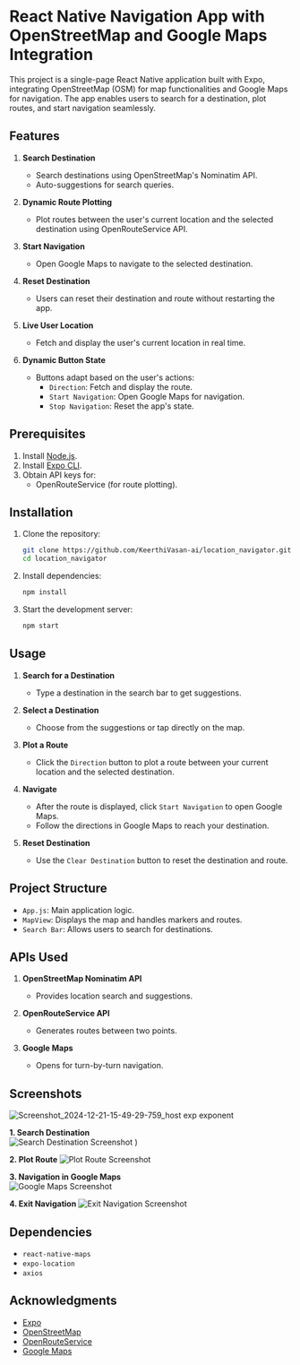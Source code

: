 # React Native Navigation App with OpenStreetMap and Google Maps Integration

This project is a single-page React Native application built with Expo, integrating OpenStreetMap (OSM) for map functionalities and Google Maps for navigation. The app enables users to search for a destination, plot routes, and start navigation seamlessly.

## Features

1. **Search Destination**  
   - Search destinations using OpenStreetMap's Nominatim API.  
   - Auto-suggestions for search queries.  

2. **Dynamic Route Plotting**  
   - Plot routes between the user's current location and the selected destination using OpenRouteService API.

3. **Start Navigation**  
   - Open Google Maps to navigate to the selected destination.

4. **Reset Destination**  
   - Users can reset their destination and route without restarting the app.

5. **Live User Location**  
   - Fetch and display the user's current location in real time.

6. **Dynamic Button State**  
   - Buttons adapt based on the user's actions:
     - `Direction`: Fetch and display the route.
     - `Start Navigation`: Open Google Maps for navigation.
     - `Stop Navigation`: Reset the app's state.

## Prerequisites

1. Install [Node.js](https://nodejs.org/).
2. Install [Expo CLI](https://docs.expo.dev/get-started/installation/).
3. Obtain API keys for:
   - OpenRouteService (for route plotting).

## Installation

1. Clone the repository:
   ```bash
   git clone https://github.com/KeerthiVasan-ai/location_navigator.git
   cd location_navigator
   ```

2. Install dependencies:
   ```bash
   npm install
   ```

3. Start the development server:
   ```bash
   npm start
   ```

## Usage

1. **Search for a Destination**  
   - Type a destination in the search bar to get suggestions.  

2. **Select a Destination**  
   - Choose from the suggestions or tap directly on the map.

3. **Plot a Route**  
   - Click the `Direction` button to plot a route between your current location and the selected destination.

4. **Navigate**  
   - After the route is displayed, click `Start Navigation` to open Google Maps.  
   - Follow the directions in Google Maps to reach your destination.  

5. **Reset Destination**  
   - Use the `Clear Destination` button to reset the destination and route.

## Project Structure

- `App.js`: Main application logic.
- `MapView`: Displays the map and handles markers and routes.
- `Search Bar`: Allows users to search for destinations.

## APIs Used

1. **OpenStreetMap Nominatim API**  
   - Provides location search and suggestions.  

2. **OpenRouteService API**  
   - Generates routes between two points.  

3. **Google Maps**  
   - Opens for turn-by-turn navigation.

## Screenshots
![Screenshot_2024-12-21-15-49-29-759_host exp exponent](https://github.com/user-attachments/assets/b60920f1-4c65-4819-acbe-d40ca924be04)

**1. Search Destination**  
![Search Destination Screenshot](https://github.com/user-attachments/assets/bd614a45-75ef-469a-80f8-a0cd2c0e832e)
)

**2. Plot Route**
![Plot Route Screenshot](https://github.com/user-attachments/assets/9712a575-4e93-433f-8aa2-2b2889a2fd92)

**3. Navigation in Google Maps**  
![Google Maps Screenshot](https://github.com/user-attachments/assets/982e69de-29ca-4eec-a448-93aac471f1f6)

**4. Exit Navigation**
![Exit Navigation Screenshot](https://github.com/user-attachments/assets/ff9cc147-2811-46b5-bf3c-cefb029dbc8e)


## Dependencies

- `react-native-maps`
- `expo-location`
- `axios`

## Acknowledgments

- [Expo](https://expo.dev/)
- [OpenStreetMap](https://www.openstreetmap.org/)
- [OpenRouteService](https://openrouteservice.org/)
- [Google Maps](https://maps.google.com/)
